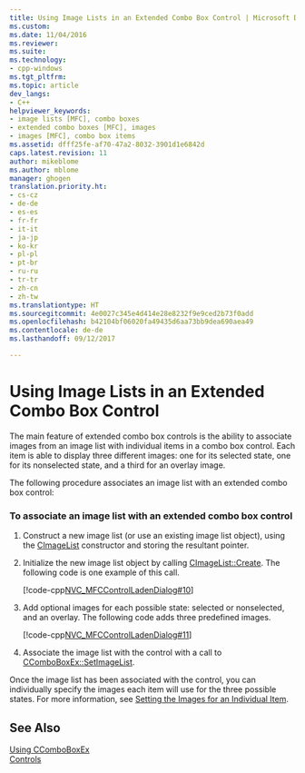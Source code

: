 ```yaml
---
title: Using Image Lists in an Extended Combo Box Control | Microsoft Docs
ms.custom: 
ms.date: 11/04/2016
ms.reviewer: 
ms.suite: 
ms.technology:
- cpp-windows
ms.tgt_pltfrm: 
ms.topic: article
dev_langs:
- C++
helpviewer_keywords:
- image lists [MFC], combo boxes
- extended combo boxes [MFC], images
- images [MFC], combo box items
ms.assetid: dfff25fe-af70-47a2-8032-3901d1e6842d
caps.latest.revision: 11
author: mikeblome
ms.author: mblome
manager: ghogen
translation.priority.ht:
- cs-cz
- de-de
- es-es
- fr-fr
- it-it
- ja-jp
- ko-kr
- pl-pl
- pt-br
- ru-ru
- tr-tr
- zh-cn
- zh-tw
ms.translationtype: HT
ms.sourcegitcommit: 4e0027c345e4d414e28e8232f9e9ced2b73f0add
ms.openlocfilehash: b42104bf06020fa49435d6aa73bb9dea690aea49
ms.contentlocale: de-de
ms.lasthandoff: 09/12/2017

---
```

# <a name="using-image-lists-in-an-extended-combo-box-control"></a>Using Image Lists in an Extended Combo Box Control
The main feature of extended combo box controls is the ability to associate images from an image list with individual items in a combo box control. Each item is able to display three different images: one for its selected state, one for its nonselected state, and a third for an overlay image.  
  
 The following procedure associates an image list with an extended combo box control:  
  
### <a name="to-associate-an-image-list-with-an-extended-combo-box-control"></a>To associate an image list with an extended combo box control  
  
1.  Construct a new image list (or use an existing image list object), using the [CImageList](../mfc/reference/cimagelist-class.md) constructor and storing the resultant pointer.  
  
2.  Initialize the new image list object by calling [CImageList::Create](../mfc/reference/cimagelist-class.md#create). The following code is one example of this call.  
  
     [!code-cpp[NVC_MFCControlLadenDialog#10](../mfc/codesnippet/cpp/using-image-lists-in-an-extended-combo-box-control_1.cpp)]  
  
3.  Add optional images for each possible state: selected or nonselected, and an overlay. The following code adds three predefined images.  
  
     [!code-cpp[NVC_MFCControlLadenDialog#11](../mfc/codesnippet/cpp/using-image-lists-in-an-extended-combo-box-control_2.cpp)]  
  
4.  Associate the image list with the control with a call to [CComboBoxEx::SetImageList](../mfc/reference/ccomboboxex-class.md#setimagelist).  
  
 Once the image list has been associated with the control, you can individually specify the images each item will use for the three possible states. For more information, see [Setting the Images for an Individual Item](../mfc/setting-the-images-for-an-individual-item.md).  
  
## <a name="see-also"></a>See Also  
 [Using CComboBoxEx](../mfc/using-ccomboboxex.md)   
 [Controls](../mfc/controls-mfc.md)


